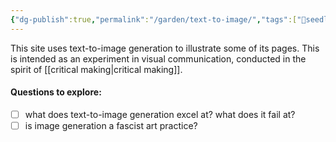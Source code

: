 ```yaml
---
{"dg-publish":true,"permalink":"/garden/text-to-image/","tags":["🌱seedling"],"noteIcon":"1","created":"2024-04-08T08:51:26.210-05:00","updated":"2024-04-08T14:26:32.764-05:00"}
---
```


This site uses text-to-image generation to illustrate some of its pages. This is intended as an experiment in visual communication, conducted in the spirit of [[critical making\|critical making]]. 
#### Questions to explore:
- [ ] what does text-to-image generation excel at? what does it fail at?
- [ ] is image generation a fascist art practice?